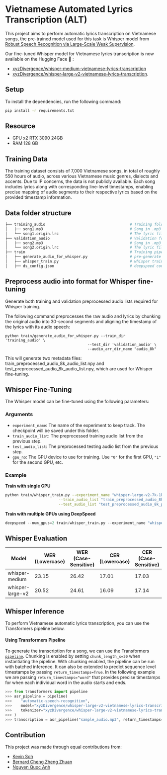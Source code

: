 # Vietnamese Automated Lyrics Transcription (ALT)
This project aims to perform automatic lyrics transcription on Vietnamese songs, the pre-trained model used for this task is Whisper model from [Robust Speech Recognition via Large-Scale Weak Supervision](https://arxiv.org/abs/2212.04356).

Our fine-tuned Whisper model for Vietnamese lyrics transcription is now available on the Hugging Face 🤗 : 
- [xyzDivergence/whisper-medium-vietnamese-lyrics-transcription](https://huggingface.co/xyzDivergence/whisper-medium-vietnamese-lyrics-transcription)
- [xyzDivergence/whisper-large-v2-vietnamese-lyrics-transcription](https://huggingface.co/xyzDivergence/whisper-large-v2-vietnamese-lyrics-transcription).

## Setup
To install the dependencies, run the following command:
```bash
pip install -r requirements.txt
```

## Resource
- GPU x2 RTX 3090 24GB
- RAM 128 GB
 
## Training Data
The training dataset consists of 7,000 Vietnamese songs, in total of roughly 550 hours of audio, across various Vietnamese music genres, dialects and accents. Due to IP concerns, the data is not publicly available. Each song includes lyrics along with corresponding line-level timestamps, enabling precise mapping of audio segments to their respective lyrics based on the provided timestamp information.

## Data folder structure
```bash
├── training_audio                                      # Training folder              
│   ├── song1.mp3                                       # Song in .mp3 format
│   └── song1.origin.lrc                                # The lyric file of the song
├── validation_audio                                    # Validation folder
│   ├── song2.mp3                                       # Song in .mp3 format
│   └── song2.origin.lrc                                # The lyric file of the song         
├── train                                               # Training pipeline
│   ├── generate_audio_for_whisper.py                   # pre-generate chunks of 30seconds audio
│   ├── whisper_train.py                                # whisper training script
│   ├── ds_config.json                                  # deepspeed config
```
## Preprocess audio into format for Whisper fine-tuning
Generate both training and validation preprocessed audio lists required for Whisper training.

The following command preprocesses the raw audio and lyrics by chunking the original audio into 30-second segments and aligning the timestamp of the lyrics with its audio speech:
```
python train/generate_audio_for_whisper.py --train_dir 'training_audio' \
                                     --test_dir 'validation_audio' \
                                     --audio_arr_dir_name "audio_8k"
```
This will generate two metadata files: train_preprocessed_audio_8k_audio_list.npy and test_preprocessed_audio_8k_audio_list.npy, which are used for Whisper fine-tuning.

## Whisper Fine-Tuning
The Whisper model can be fine-tuned using the following parameters:

### Arguments
- `experiment_name`: The name of the experiment to keep track. The checkpoint will be saved under this folder.
- `train_audio_list`: The preprocessed training audio list from the previous step.
- `test_audio_list`: The preprocessed testing audio list from the previous step.
- `gpu_no`: The GPU device to use for training. Use `"0"` for the first GPU, `"1"` for the second GPU, etc.

### Example
**Train with single GPU**
```bash
python train/whisper_train.py --experiment_name "whisper-large-v2-7k-1k-pp" \
                        --train_audio_list "train_preprocessed_audio_8k_pp_audio_list.npy" \
                        --test_audio_list "test_preprocessed_audio_8k_pp_audio_list.npy" \
```

**Train with multiple GPUs using DeepSpeed**
```python
deepspeed --num_gpus=2 train/whisper_train.py --experiment_name "whisper-large-v2-7k-1k-pp" --train_audio_list "train_preprocessed_audio_8k_pp_audio_list.npy" --test_audio_list "test_preprocessed_audio_8k_pp_audio_list.npy"
```

##  Whisper Evaluation
| **Model**            | **WER (Lowercase)** | **WER (Case-Sensitive)** | **CER (Lowercase)** | **CER (Case-Sensitive)** |
|----------------------|--------------------|--------------------------|--------------------|--------------------------|
| whisper-medium       | 23.15              | 26.42                    | 17.01              | 17.03                    |
| whisper-large-v2     | 20.52              | 24.61                    | 16.09              | 17.14                    |
## Whisper Inference 
To perform Vietnamese automatic lyrics transcription, you can use the Transformers pipeline below.

#### Using Transformers Pipeline
To generate the transcription for a song, we can use the Transformers [`pipeline`](https://huggingface.co/docs/transformers/main_classes/pipelines#transformers.AutomaticSpeechRecognitionPipeline). Chunking is enabled by setting `chunk_length_s=30` when instantiating the pipeline. With chunking enabled, the pipeline can be run with batched inference. It can also be extended to predict sequence level timestamps by passing `return_timestamps=True`. In the following example we are passing `return_timestamps="word"`  that provides precise timestamps for when each individual word in the audio starts and ends.
```python
>>> from transformers import pipeline
>>> asr_pipeline = pipeline(
>>>    "automatic-speech-recognition",
>>>    model="xyzDivergence/whisper-large-v2-vietnamese-lyrics-transcription", chunk_length_s=30, device='cuda',
>>>    tokenizer="xyzDivergence/whisper-large-v2-vietnamese-lyrics-transcription"
>>> )
>>> transcription = asr_pipeline("sample_audio.mp3", return_timestamps="word")
```
## Contribution
This project was made through equal contributions from:
- [Kevin Soh](https://github.com/kelvinbksoh)
- [Bernard Cheng Zheng Zhuan](https://github.com/bernardcheng)
- [Nguyen Quoc Anh](https://github.com/BatmanofZuhandArrgh)
